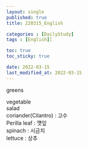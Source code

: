 ```yaml
---
layout: single
published: true
title: 220315_English

categories : [DailyStudy]
tags : [English]]

toc: true
toc_sticky: true

date: 2022-03-15
last_modified_at: 2022-03-15
---
```


greens  

vegetable  
salad  
coriander(Cilantro) : 고수   
Perilla leaf : 꺳잎  
spinach : 시금치  
lettuce : 상추  
   